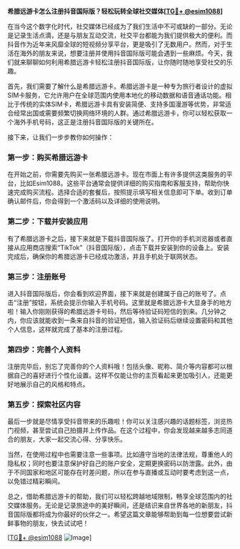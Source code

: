 **希腊远游卡怎么注册抖音国际版？轻松玩转全球社交媒体[[TG💪+ @esim1088](https://t.me/s/esim1088)]**

在当今这个数字化时代，社交媒体已经成为了我们生活中不可或缺的一部分。无论是记录生活点滴，还是与朋友互动交流，社交平台都能为我们提供极大的便利。而抖音作为近年来风靡全球的短视频分享平台，更是吸引了无数用户。然而，对于生活在海外的朋友来说，想要注册并使用抖音国际版可能会遇到一些麻烦。今天，我们就来聊聊如何利用希腊远游卡轻松注册抖音国际版，让你随时随地享受社交的乐趣。

首先，我们需要了解什么是希腊远游卡。希腊远游卡是一种专为旅行者设计的虚拟SIM卡服务，它允许用户在全球范围内使用本地化的移动数据和语音通话功能。相比于传统的实体SIM卡，希腊远游卡具有安装简便、支持多国漫游等优势，非常适合经常出国或需要频繁切换网络环境的人群。通过希腊远游卡，你可以轻松获取一个海外手机号码，这正是注册抖音国际版的关键所在。

接下来，让我们一步步教你如何操作：

### 第一步：购买希腊远游卡

在开始之前，你需要先购买一张希腊远游卡。现在市面上有许多提供这类服务的平台，比如Esim1088。这些平台通常会提供详细的购买指南和客服支持，帮助你快速完成购买流程。选择合适的套餐后，按照提示填写相关信息即可下单。收到订单确认邮件后，你会得到一个激活码以及详细的使用说明。

### 第二步：下载并安装应用

有了希腊远游卡之后，接下来就是下载抖音国际版了。打开你的手机浏览器或者直接从应用商店搜索“TikTok”（抖音国际版），点击下载并安装到你的设备上。安装完成后，确保你的希腊远游卡已经成功激活，并且手机处于联网状态。

### 第三步：注册账号

进入抖音国际版后，你会看到欢迎界面，接下来就是创建属于自己的账号了。点击“注册”按钮，系统会提示你输入手机号码。这里就是希腊远游卡大显身手的地方啦！输入你刚刚获得的希腊远游卡号码，然后等待验证码短信的到来。几分钟之内，你应该就能收到一条来自抖音的验证短信，输入验证码后继续设置密码和其他个人信息，这样就完成了基本的注册过程。

### 第四步：完善个人资料

注册完毕后，别忘了完善你的个人资料哦！包括头像、昵称、简介等内容都可以根据自己的喜好进行个性化设置。这样不仅能让你的主页看起来更加吸引人，还能更好地展示自己的风格和特点。

### 第五步：探索社区内容

最后一步就是尽情享受抖音带来的乐趣啦！你可以关注感兴趣的话题标签，浏览热门视频，甚至尝试自己拍摄并上传作品。在这个过程中，你会发现越来越多志同道合的朋友，大家一起交流心得、分享快乐。

当然，在使用过程中也需要注意一些事项。比如遵守当地的法律法规，尊重他人的隐私权；同时也要注意保护好自己的账户安全，定期更换密码以防泄露。此外，由于不同国家和地区可能存在时差问题，所以在参与直播或互动时要考虑到这一点，以免错过精彩瞬间。

总之，借助希腊远游卡的帮助，我们可以轻松跨越地域限制，畅享全球范围内的社交媒体服务。无论是记录旅途中的美好瞬间，还是结识来自世界各地的新朋友，抖音国际版都将成为你最好的伙伴之一。希望这篇文章能够帮助到每一位想要尝试新鲜事物的朋友，快去试试吧！

[[TG💪+ @esim1088](https://t.me/s/esim1088) ![Image](https://i.postimg.cc/4NQfJmqS/Snipaste-2025-05-13-00-14-12.png)]